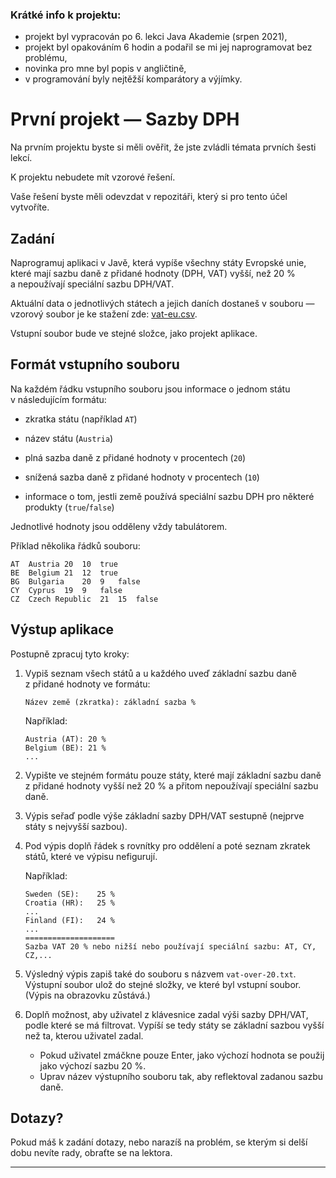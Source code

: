 ### Krátké info k projektu:
- projekt byl vypracován po 6. lekci Java Akademie (srpen 2021),
- projekt byl opakováním 6 hodin a podařil se mi jej naprogramovat bez problému,
- novinka pro mne byl popis v angličtině,
- v programování byly nejtěžší komparátory a výjímky.



# První projekt &mdash; Sazby DPH

Na prvním projektu byste si měli ověřit, že jste zvládli témata prvních šesti lekcí.

K&nbsp;projektu nebudete mít vzorové řešení.

Vaše řešení byste měli odevzdat v&nbsp;repozitáři, který si pro tento účel vytvoříte.

## Zadání

Naprogramuj aplikaci v&nbsp;Javě, která vypíše všechny státy Evropské unie, které mají sazbu daně z&nbsp;přidané hodnoty (DPH, VAT) vyšší, než 20&nbsp;% a&nbsp;nepoužívají speciální sazbu DPH/VAT. 

Aktuální data o&nbsp;jednotlivých státech a&nbsp;jejich daních dostaneš v&nbsp;souboru &mdash; vzorový soubor je ke stažení zde: [vat-eu.csv](vat-eu.csv).

Vstupní soubor bude ve stejné složce, jako projekt aplikace.

## Formát vstupního souboru

Na každém řádku vstupního souboru jsou informace o&nbsp;jednom státu v&nbsp;následujícím formátu:

- zkratka státu (například `AT`)

- název státu (`Austria`)

- plná sazba daně z&nbsp;přidané hodnoty v&nbsp;procentech (`20`)

- snížená sazba daně z&nbsp;přidané hodnoty v&nbsp;procentech (`10`)

- informace o&nbsp;tom, jestli země používá speciální sazbu DPH pro některé produkty (`true`/`false`)

Jednotlivé hodnoty jsou odděleny vždy tabulátorem.

Příklad několika řádků souboru:
```
AT	Austria	20	10	true
BE	Belgium	21	12	true
BG	Bulgaria	20	9	false
CY	Cyprus	19	9	false
CZ	Czech Republic	21	15	false
```

## Výstup aplikace

Postupně zpracuj tyto kroky:

1. Vypiš seznam všech států a&nbsp;u&nbsp;každého uveď základní sazbu daně z&nbsp;přidané hodnoty ve formátu:

    ```
    Název země (zkratka): základní sazba %
    ```
    Například:
    ```
    Austria (AT): 20 %
    Belgium (BE): 21 %
    ...
    ```

2. Vypište ve stejném formátu pouze státy, které mají základní sazbu daně z&nbsp;přidané hodnoty vyšší než 20&nbsp;% a&nbsp;přitom nepoužívají speciální sazbu daně.

3. Výpis seřaď podle výše základní sazby DPH/VAT sestupně (nejprve státy s&nbsp;nejvyšší sazbou).

4. Pod výpis doplň řádek s&nbsp;rovnítky pro oddělení a&nbsp;poté seznam zkratek států, které ve výpisu nefigurují.

    Například:
    ```
    Sweden (SE):    25 %
    Croatia (HR):   25 %
    ...
    Finland (FI):   24 %
    ...
    ====================
    Sazba VAT 20 % nebo nižší nebo používají speciální sazbu: AT, CY, CZ,... 
    ```


5. Výsledný výpis zapiš také do souboru s&nbsp;názvem `vat-over-20.txt`. Výstupní soubor ulož do stejné složky, ve které byl vstupní soubor. (Výpis na obrazovku zůstává.)

6. Doplň možnost, aby uživatel z&nbsp;klávesnice zadal výši sazby DPH/VAT, podle které se má filtrovat. Vypíší se tedy státy se základní sazbou vyšší než ta, kterou uživatel zadal.
    - Pokud uživatel zmáčkne pouze Enter, jako výchozí hodnota se použij jako výchozí sazbu 20&nbsp;%.
    - Uprav název výstupního souboru tak, aby reflektoval zadanou sazbu daně.

## Dotazy?

Pokud máš k&nbsp;zadání dotazy, nebo narazíš na problém, se kterým si delší dobu nevíte rady, obraťte se na lektora.

---

